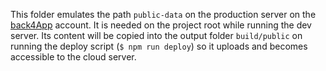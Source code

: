 This folder emulates the path `public-data` on the production server on the [back4App](https://back4app.com) account. It is needed on the project root while running the dev server. Its content will be copied into the output folder `build/public` on running the deploy script (`$ npm run deploy`) so it uploads and becomes accessible to the cloud server.